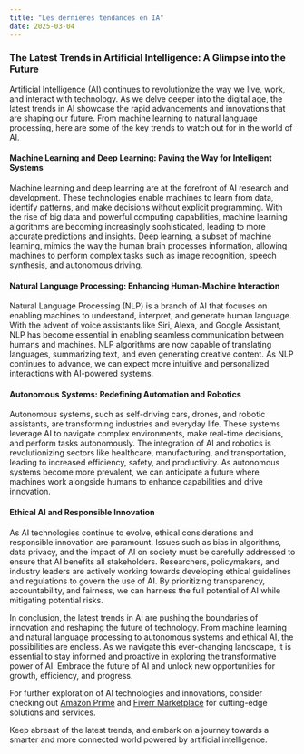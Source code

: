 ```yaml
---
title: "Les dernières tendances en IA"
date: 2025-03-04
---
```


### The Latest Trends in Artificial Intelligence: A Glimpse into the Future

Artificial Intelligence (AI) continues to revolutionize the way we live, work, and interact with technology. As we delve deeper into the digital age, the latest trends in AI showcase the rapid advancements and innovations that are shaping our future. From machine learning to natural language processing, here are some of the key trends to watch out for in the world of AI.

#### Machine Learning and Deep Learning: Paving the Way for Intelligent Systems

Machine learning and deep learning are at the forefront of AI research and development. These technologies enable machines to learn from data, identify patterns, and make decisions without explicit programming. With the rise of big data and powerful computing capabilities, machine learning algorithms are becoming increasingly sophisticated, leading to more accurate predictions and insights. Deep learning, a subset of machine learning, mimics the way the human brain processes information, allowing machines to perform complex tasks such as image recognition, speech synthesis, and autonomous driving.

#### Natural Language Processing: Enhancing Human-Machine Interaction

Natural Language Processing (NLP) is a branch of AI that focuses on enabling machines to understand, interpret, and generate human language. With the advent of voice assistants like Siri, Alexa, and Google Assistant, NLP has become essential in enabling seamless communication between humans and machines. NLP algorithms are now capable of translating languages, summarizing text, and even generating creative content. As NLP continues to advance, we can expect more intuitive and personalized interactions with AI-powered systems.

#### Autonomous Systems: Redefining Automation and Robotics

Autonomous systems, such as self-driving cars, drones, and robotic assistants, are transforming industries and everyday life. These systems leverage AI to navigate complex environments, make real-time decisions, and perform tasks autonomously. The integration of AI and robotics is revolutionizing sectors like healthcare, manufacturing, and transportation, leading to increased efficiency, safety, and productivity. As autonomous systems become more prevalent, we can anticipate a future where machines work alongside humans to enhance capabilities and drive innovation.

#### Ethical AI and Responsible Innovation

As AI technologies continue to evolve, ethical considerations and responsible innovation are paramount. Issues such as bias in algorithms, data privacy, and the impact of AI on society must be carefully addressed to ensure that AI benefits all stakeholders. Researchers, policymakers, and industry leaders are actively working towards developing ethical guidelines and regulations to govern the use of AI. By prioritizing transparency, accountability, and fairness, we can harness the full potential of AI while mitigating potential risks.

In conclusion, the latest trends in AI are pushing the boundaries of innovation and reshaping the future of technology. From machine learning and natural language processing to autonomous systems and ethical AI, the possibilities are endless. As we navigate this ever-changing landscape, it is essential to stay informed and proactive in exploring the transformative power of AI. Embrace the future of AI and unlock new opportunities for growth, efficiency, and progress.

For further exploration of AI technologies and innovations, consider checking out [Amazon Prime](https://www.amazon.fr/amazonprime?_encoding=UTF8&primeCampaignId=prime_assoc_ft&tag=zenzen0d-21France) and [Fiverr Marketplace](https://go.fiverr.com/visit/?bta=1071918&brand=fiverrmarketplace) for cutting-edge solutions and services.

Keep abreast of the latest trends, and embark on a journey towards a smarter and more connected world powered by artificial intelligence.